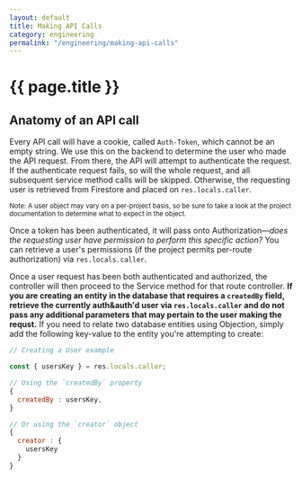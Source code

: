 ```yaml
---
layout: default
title: Making API Calls
category: engineering
permalink: "/engineering/making-api-calls"
---
```


# {{ page.title }}

## Anatomy of an API call

Every API call will have a cookie, called `Auth-Token`,
which cannot be an empty string. We use this on the backend
to determine the user who made the API request. From there,
the API will attempt to authenticate the request. If the
authenticate request fails, so will the whole request, and
all subsequent service method calls will be skipped.
Otherwise, the requesting user is retrieved from Firestore
and placed on `res.locals.caller`.

<small>
  Note: A user object may vary on a per-project basis, so
  be sure to take a look at the project documentation to
  determine what to expect in the object.
</small>

Once a token has been authenticated, it will pass onto
Authorization—_does the requesting user have permission to
perform this specific action?_ You can retrieve a user's
permissions (if the project permits per-route authorization)
via `res.locals.caller`.

Once a user request has been both authenticated and
authorized, the controller will then proceed to the Service
method for that route controller. **If you are creating an
entity in the database that requires a `createdBy` field,
retrieve the currently auth&auth'd user via
`res.locals.caller` and do not pass any additional
parameters that may pertain to the user making the requst.**
If you need to relate two database entities using Objection,
simply add the following key-value to the entity you're
attempting to create:

```js
// Creating a User example

const { usersKey } = res.locals.caller;

// Using the `createdBy` property
{
  createdBy : usersKey,
}

// Or using the `creator` object
{
  creator : {
    usersKey
  }
}
```
